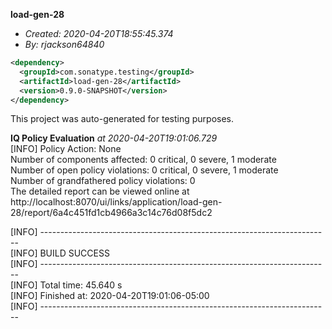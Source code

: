**load-gen-28**
+ _Created: 2020-04-20T18:55:45.374_
+ _By: rjackson64840_

```xml
<dependency>
  <groupId>com.sonatype.testing</groupId>
  <artifactId>load-gen-28</artifactId>
  <version>0.9.0-SNAPSHOT</version>
</dependency>
```

This project was auto-generated for testing purposes.

**IQ Policy Evaluation** _at 2020-04-20T19:01:06.729_  
[INFO] Policy Action: None  
Number of components affected: 0 critical, 0 severe, 1 moderate  
Number of open policy violations: 0 critical, 0 severe, 1 moderate  
Number of grandfathered policy violations: 0  
The detailed report can be viewed online at http://localhost:8070/ui/links/application/load-gen-28/report/6a4c451fd1cb4966a3c14c76d08f5dc2  
  
[INFO] ------------------------------------------------------------------------  
[INFO] BUILD SUCCESS  
[INFO] ------------------------------------------------------------------------  
[INFO] Total time: 45.640 s  
[INFO] Finished at: 2020-04-20T19:01:06-05:00  
[INFO] ------------------------------------------------------------------------  
  
